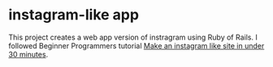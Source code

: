 # instagram-like app
This project creates a web app version of instragram using Ruby of Rails. I followed Beginner Programmers tutorial [Make an instagram like site in under 30 minutes](https://www.youtube.com/watch?v=MpFO4Zr0EPE). 